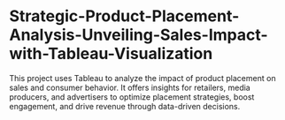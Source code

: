# Strategic-Product-Placement-Analysis-Unveiling-Sales-Impact-with-Tableau-Visualization
This project uses Tableau to analyze the impact of product placement on sales and consumer behavior. It offers insights for retailers, media producers, and advertisers to optimize placement strategies, boost engagement, and drive revenue through data-driven decisions.
